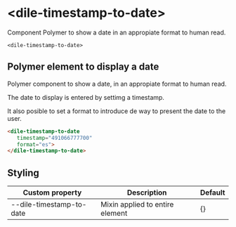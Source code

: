 # \<dile-timestamp-to-date\>

Component Polymer to show a date in an appropiate format to human read.

`<dile-timestamp-to-date>`

## Polymer element to display a date

Polymer component to show a date, in an appropiate format to human read.

The date to display is entered by settimg a timestamp.

It also posible to set a format to introduce de way to present the date to the user.

```html
<dile-timestamp-to-date 
   timestamp="491066777700" 
   format="es">
</dile-timestamp-to-date>
```

## Styling

Custom property | Description | Default
----------------|-------------|---------
--dile-timestamp-to-date | Mixin applied to entire element | {}

